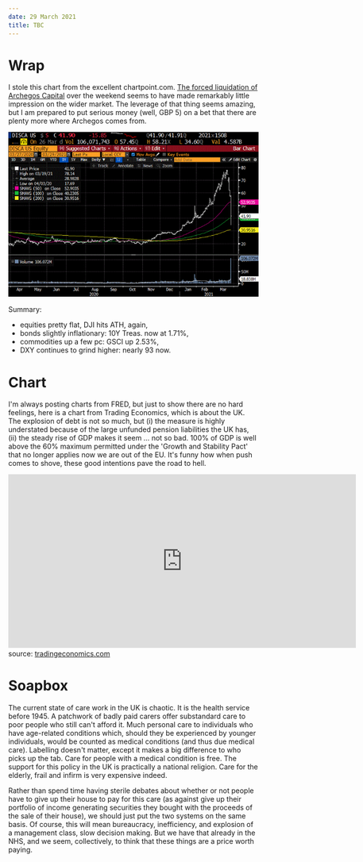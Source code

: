 ```yaml
---
date: 29 March 2021
title: TBC
---
```


# Wrap
I stole this chart from the excellent chartpoint.com. [The forced liquidation of Archegos Capital](https://uk.finance.yahoo.com/news/archegos-capital-credit-suisse-nomura-goldman-sachs-morgan-stanley-092127768.html) over the weekend seems to have made remarkably little impression on the wider market. The leverage of that thing seems amazing, but I am prepared to put serious money (well, GBP 5) on a bet that there are plenty more where Archegos comes from.

![2666d8050ec106adb6f99ffd8c0e64f2.png](2666d8050ec106adb6f99ffd8c0e64f2.png)

Summary:

- equities pretty flat, DJI hits ATH, again,
- bonds slightly inflationary: 10Y Treas. now at 1.71%,
- commodities up a few pc: GSCI up 2.53%,
- DXY continues to grind higher: nearly 93 now.


# Chart

I'm always posting charts from FRED, but just to show there are no hard feelings, here is a chart from Trading Economics, which is about the UK.
The explosion of debt is not so much, but (i) the measure is highly understated because of the large unfunded pension liabilities the UK has, (ii) the steady rise of GDP makes it seem … not so bad. 100% of GDP is well above the 60% maximum permitted under the 'Growth and Stability Pact' that no longer applies now we are out of the EU. It's funny how when push comes to shove, these good intentions pave the road to hell.

<iframe src='https://d3fy651gv2fhd3.cloudfront.net/embed/?s=gbrdebt2gdp&v=202103291915V20200908&h=350&w=700' height='350' width='700'  frameborder='0' scrolling='no'></iframe><br />source: <a href='https://tradingeconomics.com/united-kingdom/government-debt-to-gdp'>tradingeconomics.com</a>

# Soapbox

The current state of care work in the UK is chaotic. It is the health service before 1945. A patchwork of badly paid carers offer substandard care to poor people who still can't afford it. Much personal care to individuals who have age-related conditions which, should they be experienced by younger individuals, would be counted as medical conditions (and thus due medical care). Labelling doesn't matter, except it makes a big difference to who picks up the tab. Care for people with a medical condition is free. The support for this policy in the UK is practically a national religion. Care for the elderly, frail and infirm is very expensive indeed.

Rather than spend time having sterile debates about whether or not people have to give up their house to pay for this care (as against give up their portfolio of income generating securities they bought with the proceeds of the sale of their house), we should just put the two systems on the same basis. Of course, this will mean bureaucracy, inefficiency, and explosion of a management class, slow decision making. But we have that already in the NHS, and we seem, collectively, to think that these things are a price worth paying.
